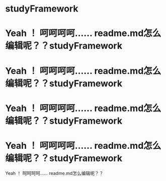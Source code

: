 studyFramework
==============
Yeah ！
呵呵呵呵……
readme.md怎么编辑呢？？studyFramework
==============
Yeah ！
呵呵呵呵……
readme.md怎么编辑呢？？studyFramework
==============
Yeah ！
呵呵呵呵……
readme.md怎么编辑呢？？studyFramework
==============
Yeah ！
呵呵呵呵……
readme.md怎么编辑呢？？studyFramework
==============
Yeah ！
呵呵呵呵……
readme.md怎么编辑呢？？
